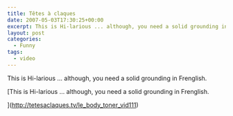 ```yaml
---
title: Têtes à claques
date: 2007-05-03T17:30:25+00:00
excerpt: This is Hi-larious ... although, you need a solid grounding in Frenglish.
layout: post
categories:
  - Funny
tags:
  - video
---
```

This is Hi-larious &#8230; although, you need a solid grounding in Frenglish.

[This is Hi-larious &#8230; although, you need a solid grounding in Frenglish.

](http://tetesaclaques.tv/le_body_toner_vid111)